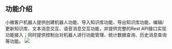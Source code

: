 ## 功能介绍
小微客户机器人提供创建机器人功能、导入知识库功能、导出知识库功能、编辑/更新知识库、文本消息交互、语音消息交互功能，并提供完整的Rest API接口实现功能接入；同时提供控制台对机器人进行功能管理、统计数据查询、历史消息查询等功能。
![](//mc.qcloudimg.com/static/img/1a398ff9dafe139f9d5674627ebd09d6/image.png)